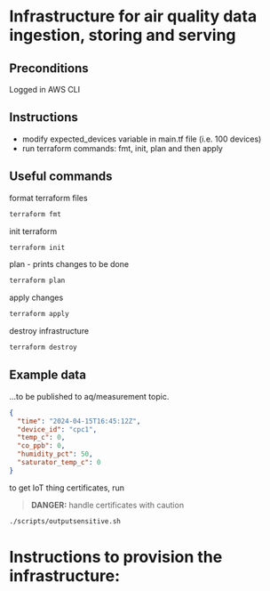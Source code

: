 # Infrastructure for air quality data ingestion, storing and serving

## Preconditions
Logged in AWS CLI

## Instructions
- modify expected_devices variable in main.tf file (i.e. 100 devices)
- run terraform commands: fmt, init, plan and then apply

## Useful commands
format terraform files
```bash
terraform fmt
```

init terraform
```bash
terraform init
```

plan - prints changes to be done
```bash
terraform plan
```

apply changes
```bash
terraform apply
```

destroy infrastructure
```bash
terraform destroy
```

## Example data
...to be published to aq/measurement topic.
```JSON
{
  "time": "2024-04-15T16:45:12Z",
  "device_id": "cpc1",
  "temp_c": 0,
  "co_ppb": 0,
  "humidity_pct": 50,
  "saturator_temp_c": 0
}
```

to get IoT thing certificates, run
> **DANGER:** handle certificates with caution 
```bash
./scripts/outputsensitive.sh
```

# Instructions to provision the infrastructure:
